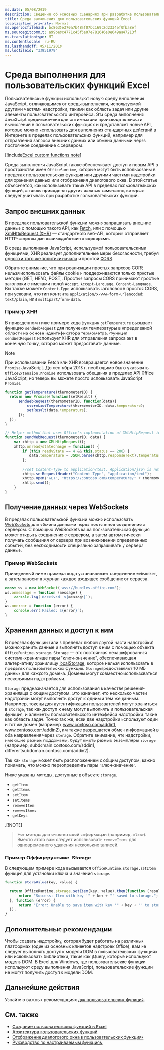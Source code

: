 ```yaml
---
ms.date: 05/08/2019
description: Сведения об основных сценариях при разработке пользовательских функций Excel, которые используют новую среду выполнения JavaScript.
title: Среда выполнения для пользовательских функций Excel
localization_priority: Normal
ms.openlocfilehash: bc8635e370a7b48af07bc169c2d2334ef0fba8ef
ms.sourcegitcommit: a99be9c4771c45f3e07e781646e0e649aa47213f
ms.translationtype: MT
ms.contentlocale: ru-RU
ms.lasthandoff: 05/11/2019
ms.locfileid: "33951979"
---
```

# <a name="runtime-for-excel-custom-functions"></a>Среда выполнения для пользовательских функций Excel

Пользовательские функции используют новую среду выполнения JavaScript, отличающимся от среды выполнения, используемой другими частями надстройки, такими как область задач или другие элементы пользовательского интерфейса. Эта среда выполнения JavaScript предназначена для оптимизации производительности вычислений в пользовательских функциях и представляет новые API, которые можно использовать для выполнения стандартных действий в Интернете в пределах пользовательских функций, например для отправления запроса внешних данных или обмена данными через постоянное соединение с сервером.

[!include[Excel custom functions note](../includes/excel-custom-functions-note.md)]

Среда выполнения JavaScript также обеспечивает доступ к новым API в пространстве имен `OfficeRuntime`, которые могут быть использованы в пределах пользовательских функций или другими частями надстройки для хранения данных или отображения диалогового окна. В этой статье объясняется, как использовать такие API в пределах пользовательских функций, а также приводятся другие важные замечания, которые следует учитывать при разработке пользовательских функций.

## <a name="requesting-external-data"></a>Запрос внешних данных

В пределах пользовательской функции можно запрашивать внешние данные с помощью такого API, как [Fetch](https://developer.mozilla.org/en-US/docs/Web/API/Fetch_API), или с помощью [XmlHttpRequest (XHR)](https://developer.mozilla.org/en-US/docs/Web/API/XMLHttpRequest) — стандартного веб-API, который отправляет HTTP-запросы для взаимодействия с серверами.

В среде выполнения JavaScript, используемой пользовательскими функциями, XHR реализует дополнительные меры безопасности, требуя [одного и того же политики начала](https://developer.mozilla.org/en-US/docs/Web/Security/Same-origin_policy) и простой [CORS](https://www.w3.org/TR/cors/).

Обратите внимание, что при реализации простых запросов CORS нельзя использовать файлы cookie и поддерживаются только простые методы (GET, HEAD, POST). Простые запросы CORS принимают простые заголовки с именами полей `Accept`, `Accept-Language`, `Content-Language`. Вы также можете `Content-Type` использовать заголовок в простой CORS, при условии, что тип контента `application/x-www-form-urlencoded`: `text/plain`, или `multipart/form-data`.

### <a name="xhr-example"></a>Пример XHR

В приведенном ниже примере кода функция `getTemperature` вызывает функцию `sendWebRequest` для получения температуры в определенной области на основе идентификатора термометра. Функция `sendWebRequest` использует XHR для отправления запроса `GET` в конечную точку, которая может предоставить данные.

> [!NOTE] 
> При использовании Fetch или XHR возвращается новое значение `Promise` JavaScript. До сентября 2018 г. необходимо было указывать `OfficeExtension.Promise` использовать обещания в пределах API Office JavaScript, но теперь вы можете просто использовать JavaScript `Promise`.

```js
function getTemperature(thermometerID) {
  return new Promise(function(setResult) {
      sendWebRequest(thermometerID, function(data){ 
          storeLastTemperature(thermometerID, data.temperature);
          setResult(data.temperature);
      });
  });
}

// Helper method that uses Office's implementation of XMLHttpRequest in the JavaScript runtime for custom functions  
function sendWebRequest(thermometerID, data) {
    var xhttp = new XMLHttpRequest();
    xhttp.onreadystatechange = function() {
        if (this.readyState == 4 && this.status == 200) {
           data.temperature = JSON.parse(xhttp.responseText).temperature
        };
        
        //set Content-Type to application/text. Application/json is not currently supported with Simple CORS
        xhttp.setRequestHeader("Content-Type", "application/text");
        xhttp.open("GET", "https://contoso.com/temperature/" + thermometerID), true)
        xhttp.send();  
    }
}
```

## <a name="receiving-data-via-websockets"></a>Получение данных через WebSockets

В пределах пользовательской функции можно использовать [WebSockets](https://developer.mozilla.org/en-US/docs/Web/API/WebSockets_API) для обмена данными через постоянное соединение с сервером. С помощью WebSockets ваша пользовательская функция может открыть соединение с сервером, а затем автоматически получать сообщения от сервера при возникновении определенных событий, без необходимости специально запрашивать у сервера данные.

### <a name="websockets-example"></a>Пример WebSockets

Приведенный ниже примера кода устанавливает соединение `WebSocket`, а затем заносит в журнал каждое входящее сообщение от сервера.

```JavaScript
const ws = new WebSocket('wss://bundles.office.com');
ws.onmessage = function (message) {
    console.log(`Received: ${message}`);
}
ws.onerror = function (error) {
    console.err(`Failed: ${error}`);
}
```

## <a name="storing-and-accessing-data"></a>Хранения данных и доступ к ним

В пределах функции (или в пределах любой другой части надстройки) можно хранить данные и выполнять доступ к ним с помощью объекта `OfficeRuntime.storage`. `Storage` — это постоянная незашифрованная система-хранилище пары "ключ-значение", обеспечивающая альтернативу хранилищу [localStorage](https://developer.mozilla.org/en-US/docs/Web/API/Window/localStorage), которое нельзя использовать в пределах пользовательских функций. `Storage`предоставляет 10 МБ данных для каждого домена. Домены могут совместно использоваться несколькими надстройками.

`Storage` предназначается для использования в качестве решения-хранилища с общим доступом. Это означает, что несколько частей надстройки могут выполнять доступ к одним и тем же данным. Например, токены для аутентификации пользователей могут храниться в `storage`, так как доступ к нему могут выполнять и пользовательская функция, и элементы пользовательского интерфейса надстройки, такие как область задач. Точно так же, если две надстройки используют один и тот же домен (например, www.contoso.com/addin1, www.contoso.com/addin2), им также разрешается обмен информацией в оба направления через `storage`. Обратите внимание, что надстройки, имеющие разные поддомены, будут иметь разные экземпляры `storage` (например, subdomain.contoso.com/addin1, differentsubdomain.contoso.com/addin2).

Так как `storage` может быть расположением с общим доступом, важно понимать, что можно переопределить пары "ключ-значение".

Ниже указаны методы, доступные в объекте `storage`.

 - `getItem`
 - `getItems`
 - `setItem`
 - `setItems`
 - `removeItem`
 - `removeItems`
 - `getKeys`

.[!NOTE]
> Нет метода для очистки всей информации (например, `clear`). Вместо этого вам следует использовать `removeItems` для одновременного удаления нескольких записей.

### <a name="officeruntimestorage-example"></a>Пример Оффицерунтиме. Storage

В следующем примере кода вызывается `OfficeRuntime.storage.setItem` функция для установки ключа и значения `storage`.

```JavaScript
function StoreValue(key, value) {

  return OfficeRuntime.storage.setItem(key, value).then(function (result) {
      return "Success: Item with key '" + key + "' saved to storage.";
  }, function (error) {
      return "Error: Unable to save item with key '" + key + "' to storage. " + error;
  });
}
```

## <a name="additional-considerations"></a>Дополнительные рекомендации

Чтобы создать надстройку, которая будет работать на различных платформах (один из основных клиентов надстроек Office), вам не следует выполнять доступ к модели DOM в пользовательских функциях или использовать библиотеки, такие как jQuery, которые используют модель DOM. В Excel для Windows, где пользовательские функции используют среду выполнения JavaScript, пользовательские функции не могут получить доступ к модели DOM.

## <a name="next-steps"></a>Дальнейшие действия
Узнайте о важных рекомендациях [для пользовательских функций](custom-functions-best-practices.md).

## <a name="see-also"></a>См. также

* [Создание пользовательских функций в Excel](custom-functions-overview.md)
* [Архитектура пользовательских функций](custom-functions-architecture.md)
* [Отображение диалогового окна в пользовательских функциях](custom-functions-dialog.md)
* [Руководство по настраиваемым функциям](../tutorials/excel-tutorial-create-custom-functions.md)
